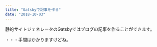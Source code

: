 ```yaml
---
title: "Gatsbyで記事を作る"
date: "2018-10-03"
---
```


静的サイトジェネレータのGatsbyではブログの記事を作ることができます。

・・・手間はかかりますけどね。
